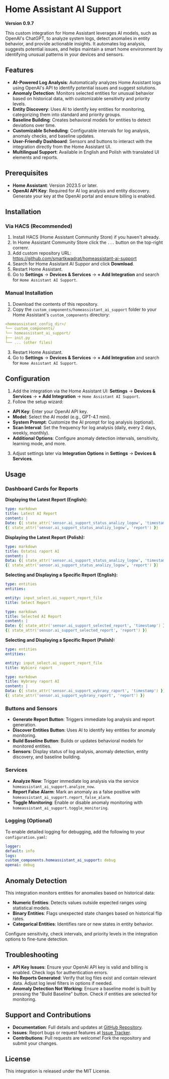 # Home Assistant AI Support

**Version 0.9.7**

This custom integration for Home Assistant leverages AI models, such as OpenAI's ChatGPT, to analyze system logs, detect anomalies in entity behavior, and provide actionable insights. It automates log analysis, suggests potential issues, and helps maintain a smart home environment by identifying unusual patterns in your devices and sensors.

## Features

- **AI-Powered Log Analysis**: Automatically analyzes Home Assistant logs using OpenAI's API to identify potential issues and suggest solutions.
- **Anomaly Detection**: Monitors selected entities for unusual behavior based on historical data, with customizable sensitivity and priority levels.
- **Entity Discovery**: Uses AI to identify key entities for monitoring, categorizing them into standard and priority groups.
- **Baseline Building**: Creates behavioral models for entities to detect deviations over time.
- **Customizable Scheduling**: Configurable intervals for log analysis, anomaly checks, and baseline updates.
- **User-Friendly Dashboard**: Sensors and buttons to interact with the integration directly from the Home Assistant UI.
- **Multilingual Support**: Available in English and Polish with translated UI elements and reports.

## Prerequisites

- **Home Assistant**: Version 2023.5 or later.
- **OpenAI API Key**: Required for AI log analysis and entity discovery. Generate your key at the OpenAI portal and ensure billing is enabled.

## Installation

### Via HACS (Recommended)

1. Install HACS (Home Assistant Community Store) if you haven't already.
2. In Home Assistant Community Store click the `...` button on the top-right correnr.
3. Add custom repository URL: https://github.com/smartkwadrat/homeassistant-ai-support
4. Search for Home Assistant AI Suppor and click **Download**.
5. Restart Home Assistant.
6. Go to **Settings** → **Devices & Services** → **+ Add Integration** and search for `Home Assistant AI Support`.

### Manual Installation

1. Download the contents of this repository.
2. Copy the `custom_components/homeassistant_ai_support` folder to your Home Assistant's `custom_components` directory:
```yaml
<homeassistant_config_dir>/
└── custom_components/
└── homeassistant_ai_support/
├── init.py
└── ... (other files)
```
3. Restart Home Assistant.
4. Go to **Settings** → **Devices & Services** → **+ Add Integration** and search for `Home Assistant AI Support`.

## Configuration

1. Add the integration via the Home Assistant UI: **Settings** → **Devices & Services** → **+ Add Integration** → `Home Assistant AI Support`.
2. Follow the setup wizard:
- **API Key**: Enter your OpenAI API key.
- **Model**: Select the AI model (e.g., GPT-4.1 mini).
- **System Prompt**: Customize the AI prompt for log analysis (optional).
- **Scan Interval**: Set the frequency for log analysis (daily, every 2 days, weekly, monthly).
- **Additional Options**: Configure anomaly detection intervals, sensitivity, learning mode, and more.
3. Adjust settings later via **Integration Options** in **Settings** → **Devices & Services**.

## Usage

### Dashboard Cards for Reports

**Displaying the Latest Report (English):**
```yaml
type: markdown
title: Latest AI Report
content: |
Date: {{ state_attr('sensor.ai_support_status_analizy_logow', 'timestamp') }}
{{ state_attr('sensor.ai_support_status_analizy_logow', 'report') }}
```

**Displaying the Latest Report (Polish):**
```yaml
type: markdown
title: Ostatni raport AI
content: |
Data: {{ state_attr('sensor.ai_support_status_analizy_logow', 'timestamp') }}
{{ state_attr('sensor.ai_support_status_analizy_logow', 'report') }}
```

**Selecting and Displaying a Specific Report (English):**
```yaml
type: entities
entities:

entity: input_select.ai_support_report_file
title: Select Report
```

```yaml
type: markdown
title: Selected AI Report
content: |
Date: {{ state_attr('sensor.ai_support_selected_report', 'timestamp') }}
{{ state_attr('sensor.ai_support_selected_report', 'report') }}
```

**Selecting and Displaying a Specific Report (Polish):**
```yaml
type: entities
entities:

entity: input_select.ai_support_report_file
title: Wybierz raport
```

```yaml
type: markdown
title: Wybrany raport AI
content: |
Data: {{ state_attr('sensor.ai_support_wybrany_raport', 'timestamp') }}
{{ state_attr('sensor.ai_support_wybrany_raport', 'report') }}
```

### Buttons and Sensors

- **Generate Report Button**: Triggers immediate log analysis and report generation.
- **Discover Entities Button**: Uses AI to identify key entities for anomaly monitoring.
- **Build Baseline Button**: Builds or updates behavioral models for monitored entities.
- **Sensors**: Display status of log analysis, anomaly detection, entity discovery, and baseline building.

### Services

- **Analyze Now**: Trigger immediate log analysis via the service `homeassistant_ai_support.analyze_now`.
- **Report False Alarm**: Mark an anomaly as a false positive with `homeassistant_ai_support.report_false_alarm`.
- **Toggle Monitoring**: Enable or disable anomaly monitoring with `homeassistant_ai_support.toggle_monitoring`.

### Logging (Optional)

To enable detailed logging for debugging, add the following to your `configuration.yaml`:
```yaml
logger:
default: info
logs:
custom_components.homeassistant_ai_support: debug
openai: debug
```

## Anomaly Detection

This integration monitors entities for anomalies based on historical data:
- **Numeric Entities**: Detects values outside expected ranges using statistical models.
- **Binary Entities**: Flags unexpected state changes based on historical flip rates.
- **Categorical Entities**: Identifies rare or new states in entity behavior.

Configure sensitivity, check intervals, and priority levels in the integration options to fine-tune detection.

## Troubleshooting

- **API Key Issues**: Ensure your OpenAI API key is valid and billing is enabled. Check logs for authentication errors.
- **No Reports Generated**: Verify that log files exist and contain relevant data. Adjust log level filters in options if needed.
- **Anomaly Detection Not Working**: Ensure a baseline model is built by pressing the "Build Baseline" button. Check if entities are selected for monitoring.

## Support and Contributions

- **Documentation**: Full details and updates at [GitHub Repository](https://github.com/smartkwadrat/homeassistant-ai-support).
- **Issues**: Report bugs or request features at [Issue Tracker](https://github.com/smartkwadrat/homeassistant-ai-support/issues).
- **Contributions**: Pull requests are welcome! Fork the repository and submit your changes.

## License

This integration is released under the MIT License.